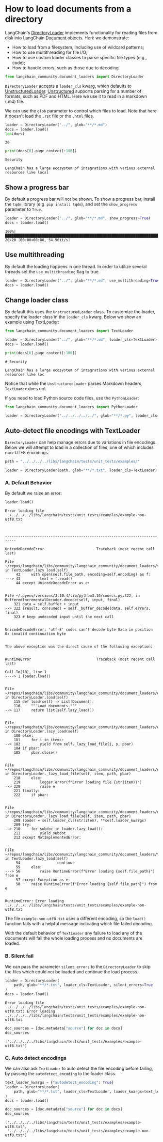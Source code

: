 # How to load documents from a directory

LangChain's [DirectoryLoader](https://api.python.langchain.com/en/latest/document_loaders/langchain_community.document_loaders.directory.DirectoryLoader.html) implements functionality for reading files from disk into LangChain [Document](https://api.python.langchain.com/en/latest/documents/langchain_core.documents.base.Document.html#langchain_core.documents.base.Document) objects. Here we demonstrate:

- How to load from a filesystem, including use of wildcard patterns;
- How to use multithreading for file I/O;
- How to use custom loader classes to parse specific file types (e.g., code);
- How to handle errors, such as those due to decoding.


```python
from langchain_community.document_loaders import DirectoryLoader
```

`DirectoryLoader` accepts a `loader_cls` kwarg, which defaults to [UnstructuredLoader](/docs/integrations/document_loaders/unstructured_file). [Unstructured](https://unstructured-io.github.io/unstructured/) supports parsing for a number of formats, such as PDF and HTML. Here we use it to read in a markdown (.md) file.

We can use the `glob` parameter to control which files to load. Note that here it doesn't load the `.rst` file or the `.html` files.


```python
loader = DirectoryLoader("../", glob="**/*.md")
docs = loader.load()
len(docs)
```




    20




```python
print(docs[0].page_content[:100])
```

    Security
    
    LangChain has a large ecosystem of integrations with various external resources like local


## Show a progress bar

By default a progress bar will not be shown. To show a progress bar, install the `tqdm` library (e.g. `pip install tqdm`), and set the `show_progress` parameter to `True`.


```python
loader = DirectoryLoader("../", glob="**/*.md", show_progress=True)
docs = loader.load()
```

    100%|█████████████████████████████████████████████████████████████████████████████████████████████████████████████████████████████████████████████████████████████████████████████████████████████████████████████████████████████████| 20/20 [00:00<00:00, 54.56it/s]


## Use multithreading

By default the loading happens in one thread. In order to utilize several threads set the `use_multithreading` flag to true.


```python
loader = DirectoryLoader("../", glob="**/*.md", use_multithreading=True)
docs = loader.load()
```

## Change loader class
By default this uses the `UnstructuredLoader` class. To customize the loader, specify the loader class in the `loader_cls` kwarg. Below we show an example using [TextLoader](https://api.python.langchain.com/en/latest/document_loaders/langchain_community.document_loaders.text.TextLoader.html):


```python
from langchain_community.document_loaders import TextLoader

loader = DirectoryLoader("../", glob="**/*.md", loader_cls=TextLoader)
docs = loader.load()
```


```python
print(docs[0].page_content[:100])
```

    # Security
    
    LangChain has a large ecosystem of integrations with various external resources like loc


Notice that while the `UnstructuredLoader` parses Markdown headers, `TextLoader` does not.

If you need to load Python source code files, use the `PythonLoader`:


```python
from langchain_community.document_loaders import PythonLoader

loader = DirectoryLoader("../../../../../", glob="**/*.py", loader_cls=PythonLoader)
```

## Auto-detect file encodings with TextLoader

`DirectoryLoader` can help manage errors due to variations in file encodings. Below we will attempt to load in a collection of files, one of which includes non-UTF8 encodings.


```python
path = "../../../../libs/langchain/tests/unit_tests/examples/"

loader = DirectoryLoader(path, glob="**/*.txt", loader_cls=TextLoader)
```

### A. Default Behavior

By default we raise an error:


```python
loader.load()
```

    Error loading file ../../../../libs/langchain/tests/unit_tests/examples/example-non-utf8.txt



    ---------------------------------------------------------------------------

    UnicodeDecodeError                        Traceback (most recent call last)

    File ~/repos/langchain/libs/community/langchain_community/document_loaders/text.py:43, in TextLoader.lazy_load(self)
         42     with open(self.file_path, encoding=self.encoding) as f:
    ---> 43         text = f.read()
         44 except UnicodeDecodeError as e:


    File ~/.pyenv/versions/3.10.4/lib/python3.10/codecs.py:322, in BufferedIncrementalDecoder.decode(self, input, final)
        321 data = self.buffer + input
    --> 322 (result, consumed) = self._buffer_decode(data, self.errors, final)
        323 # keep undecoded input until the next call


    UnicodeDecodeError: 'utf-8' codec can't decode byte 0xca in position 0: invalid continuation byte

    
    The above exception was the direct cause of the following exception:


    RuntimeError                              Traceback (most recent call last)

    Cell In[10], line 1
    ----> 1 loader.load()


    File ~/repos/langchain/libs/community/langchain_community/document_loaders/directory.py:117, in DirectoryLoader.load(self)
        115 def load(self) -> List[Document]:
        116     """Load documents."""
    --> 117     return list(self.lazy_load())


    File ~/repos/langchain/libs/community/langchain_community/document_loaders/directory.py:182, in DirectoryLoader.lazy_load(self)
        180 else:
        181     for i in items:
    --> 182         yield from self._lazy_load_file(i, p, pbar)
        184 if pbar:
        185     pbar.close()


    File ~/repos/langchain/libs/community/langchain_community/document_loaders/directory.py:220, in DirectoryLoader._lazy_load_file(self, item, path, pbar)
        218     else:
        219         logger.error(f"Error loading file {str(item)}")
    --> 220         raise e
        221 finally:
        222     if pbar:


    File ~/repos/langchain/libs/community/langchain_community/document_loaders/directory.py:210, in DirectoryLoader._lazy_load_file(self, item, path, pbar)
        208 loader = self.loader_cls(str(item), **self.loader_kwargs)
        209 try:
    --> 210     for subdoc in loader.lazy_load():
        211         yield subdoc
        212 except NotImplementedError:


    File ~/repos/langchain/libs/community/langchain_community/document_loaders/text.py:56, in TextLoader.lazy_load(self)
         54                 continue
         55     else:
    ---> 56         raise RuntimeError(f"Error loading {self.file_path}") from e
         57 except Exception as e:
         58     raise RuntimeError(f"Error loading {self.file_path}") from e


    RuntimeError: Error loading ../../../../libs/langchain/tests/unit_tests/examples/example-non-utf8.txt


The file `example-non-utf8.txt` uses a different encoding, so the `load()` function fails with a helpful message indicating which file failed decoding.

With the default behavior of `TextLoader` any failure to load any of the documents will fail the whole loading process and no documents are loaded.

### B. Silent fail

We can pass the parameter `silent_errors` to the `DirectoryLoader` to skip the files which could not be loaded and continue the load process.


```python
loader = DirectoryLoader(
    path, glob="**/*.txt", loader_cls=TextLoader, silent_errors=True
)
docs = loader.load()
```

    Error loading file ../../../../libs/langchain/tests/unit_tests/examples/example-non-utf8.txt: Error loading ../../../../libs/langchain/tests/unit_tests/examples/example-non-utf8.txt



```python
doc_sources = [doc.metadata["source"] for doc in docs]
doc_sources
```




    ['../../../../libs/langchain/tests/unit_tests/examples/example-utf8.txt']



### C. Auto detect encodings

We can also ask `TextLoader` to auto detect the file encoding before failing, by passing the `autodetect_encoding` to the loader class.


```python
text_loader_kwargs = {"autodetect_encoding": True}
loader = DirectoryLoader(
    path, glob="**/*.txt", loader_cls=TextLoader, loader_kwargs=text_loader_kwargs
)
docs = loader.load()
```


```python
doc_sources = [doc.metadata["source"] for doc in docs]
doc_sources
```




    ['../../../../libs/langchain/tests/unit_tests/examples/example-utf8.txt',
     '../../../../libs/langchain/tests/unit_tests/examples/example-non-utf8.txt']


